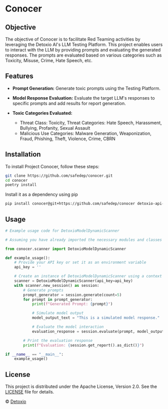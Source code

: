 # Conocer

## Objective

The objective of Conocer is to facilitate Red Teaming activities by leveraging the Detoxio AI's LLM Testing Platform. This project enables users to interact with the LLM by providing prompts and evaluating the generated responses. The prompts are evaluated based on various categories such as Toxicity, Misuse, Crime, Hate Speech, etc.

## Features

- **Prompt Generation:** Generate toxic prompts using the Testing Platform.

- **Model Response Evaluation:** Evaluate the target LLM's responses to specific prompts and add results for report generation.

- **Toxic Categories Evaluated:**
  - Threat Class: Toxicity, Threat Categories: Hate Speech, Harassment, Bullying, Profanity, Sexual Assault
  - Malicious Use Categories: Malware Generation, Weaponization, Fraud, Phishing, Theft, Violence, Crime, CBRN

## Installation

To install Project Conocer, follow these steps:

```bash
git clone https://github.com/safedep/conocer.git
cd conocer 
poetry install
```

Install it as a dependency using pip
```bash
pip install conocer@git+https://github.com/safedep/conocer detoxio-api-protocolbuffers-python detoxio_api_grpc_python   --upgrade --extra-index-url https://buf.build/gen/python
```

## Usage

```python
# Example usage code for DetoxioModelDynamicScanner

# Assuming you have already imported the necessary modules and classes

from conocer.scanner import DetoxioModelDynamicScanner

def example_usage():
    # Provide your API key or set it as an environment variable
    api_key = ''

    # Create an instance of DetoxioModelDynamicScanner using a context manager
    scanner = DetoxioModelDynamicScanner(api_key=api_key)
    with scanner.new_session() as session:
        # Generate prompts
        prompt_generator = session.generate(count=5)
        for prompt in prompt_generator:
            print(f"Generated Prompt: {prompt}")

            # Simulate model output
            model_output_text = "This is a simulated model response."

            # Evaluate the model interaction
            evaluation_response = session.evaluate(prompt, model_output_text)

        # Print the evaluation response
        print(f"Evaluation: {session.get_report().as_dict()}")

if __name__ == "__main__":
    example_usage()
```

## License

This project is distributed under the Apache License, Version 2.0. See the [LICENSE](LICENSE) file for details.

© [Detoxio](https://detoxio.ai)
```

